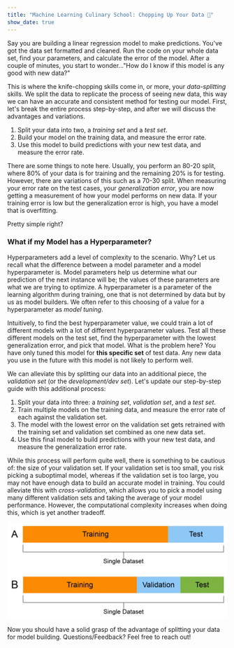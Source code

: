 ```yaml
---
title: "Machine Learning Culinary School: Chopping Up Your Data 🍴"
show_date: true 
---
```


Say you are building a linear regression model to make predictions. You've got the data set formatted and cleaned. Run the code on your whole data set, find your parameters, and calculate the error of the model. After a couple of minutes, you start to wonder..."How do I know if this model is any good with new data?" 

This is where the knife-chopping skills come in, or more, your *data-splitting* skills. We split the data to replicate the process of seeing new data, this way we can have an accurate and consistent method for testing our model. First, let's break the entire process step-by-step, and after we will discuss the advantages and variations.
1. Split your data into two, a *training set* and a *test set*.  
2. Build your model on the training data, and measure the error rate.
3. Use this model to build predictions with your new test data, and measure the error rate. 

There are some things to note here. Usually, you perform an 80-20 split, where 80% of your data is for training and the remaining 20% is for testing. However, there are variations of this such as a 70-30 split. When measuring your error rate on the test cases, your *generalization error*, you are now getting a measurement of how your model performs on new data. If your training error is low but the generalization error is high, you have a model that is overfitting.

Pretty simple right?

### What if my Model has a Hyperparameter?

Hyperparameters add a level of complexity to the scenario. Why? Let us recall what the difference between a model parameter and a model hyperparameter is. Model parameters help us determine what our prediction of the next instance will be; the values of these parameters are what we are trying to optimize. A hyperparameter is a parameter of the learning algorithm during training, one that is not determined by data but by us as model builders. We often refer to this choosing of a value for a hyperparameter as *model tuning*. 

Intuitively, to find the best hyperparameter value, we could train a lot of different models with a lot of different hyperparameter values. Test all these different models on the test set, find the hyperparameter with the lowest generalization error, and pick that model. What is the problem here? You have only tuned this model for **this specific set** of test data. Any new data you use in the future with this model is not likely to perform well. 

We can alleviate this by splitting our data into an additional piece, the *validation set* (or the *development/dev set*). Let's update our step-by-step guide with this additional process:
1. Split your data into three: a *training set*, *validation set*, and a *test set*.  
2. Train multiple models on the training data, and measure the error rate of each against the validation set.
3. The model with the lowest error on the validation set gets retrained with the training set and validation set combined as one new data set. 
4. Use this final model to build predictions with your new test data, and measure the generalization error rate. 

While this process will perform quite well, there is something to be cautious of: the size of your validation set. If your validation set is too small, you risk picking a suboptimal model, whereas if the validation set is too large, you may not have enough data to build an accurate model in training. You could alleviate this with *cross-validation*, which allows you to pick a model using many different validation sets and taking the average of your model performance. However, the computational complexity increases when doing this, which is yet another tradeoff. 

![Visualizing the data splitting process](https://github.com/gspiga/gspiga.github.io/blob/master/assets/images/ML_dataset_training_validation_test_sets.png?raw=true)

Now you should have a solid grasp of the advantage of splitting your data for model building. Questions/Feedback? Feel free to reach out! 
